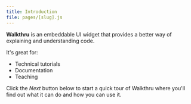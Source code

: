 ```yaml
---
title: Introduction
file: pages/[slug].js
---
```


**Walkthru** is an embeddable UI widget that provides a better way of explaining and understanding code. 

It's great for:

- Technical tutorials
- Documentation
- Teaching

Click the *Next* button below to start a quick tour of Walkthru where you'll find out what it can do and how you can use it.
